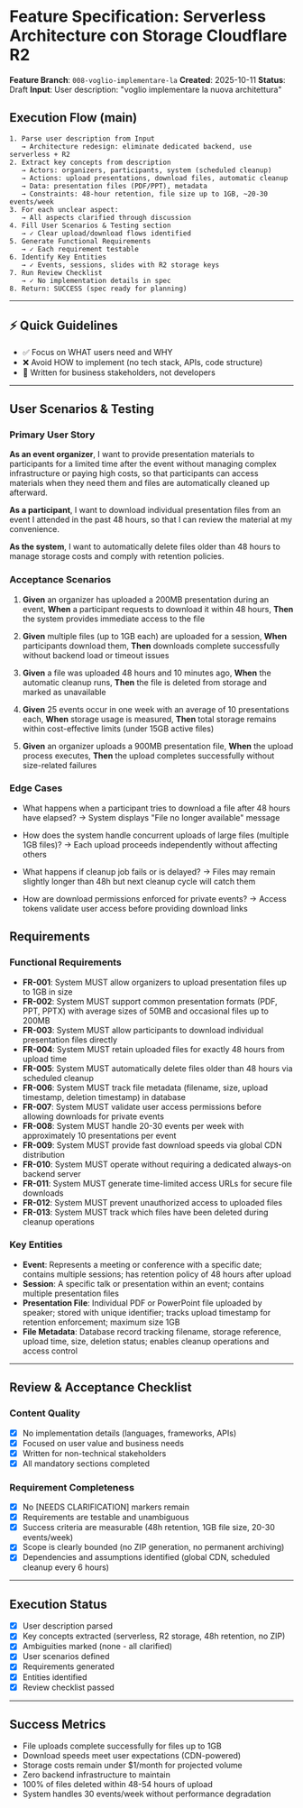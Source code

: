 # Feature Specification: Serverless Architecture con Storage Cloudflare R2

**Feature Branch**: `008-voglio-implementare-la`
**Created**: 2025-10-11
**Status**: Draft
**Input**: User description: "voglio implementare la nuova architettura"

## Execution Flow (main)
```
1. Parse user description from Input
   → Architecture redesign: eliminate dedicated backend, use serverless + R2
2. Extract key concepts from description
   → Actors: organizers, participants, system (scheduled cleanup)
   → Actions: upload presentations, download files, automatic cleanup
   → Data: presentation files (PDF/PPT), metadata
   → Constraints: 48-hour retention, file size up to 1GB, ~20-30 events/week
3. For each unclear aspect:
   → All aspects clarified through discussion
4. Fill User Scenarios & Testing section
   → ✓ Clear upload/download flows identified
5. Generate Functional Requirements
   → ✓ Each requirement testable
6. Identify Key Entities
   → ✓ Events, sessions, slides with R2 storage keys
7. Run Review Checklist
   → ✓ No implementation details in spec
8. Return: SUCCESS (spec ready for planning)
```

---

## ⚡ Quick Guidelines
- ✅ Focus on WHAT users need and WHY
- ❌ Avoid HOW to implement (no tech stack, APIs, code structure)
- 👥 Written for business stakeholders, not developers

---

## User Scenarios & Testing

### Primary User Story

**As an event organizer**, I want to provide presentation materials to participants for a limited time after the event without managing complex infrastructure or paying high costs, so that participants can access materials when they need them and files are automatically cleaned up afterward.

**As a participant**, I want to download individual presentation files from an event I attended in the past 48 hours, so that I can review the material at my convenience.

**As the system**, I want to automatically delete files older than 48 hours to manage storage costs and comply with retention policies.

### Acceptance Scenarios

1. **Given** an organizer has uploaded a 200MB presentation during an event,
   **When** a participant requests to download it within 48 hours,
   **Then** the system provides immediate access to the file

2. **Given** multiple files (up to 1GB each) are uploaded for a session,
   **When** participants download them,
   **Then** downloads complete successfully without backend load or timeout issues

3. **Given** a file was uploaded 48 hours and 10 minutes ago,
   **When** the automatic cleanup runs,
   **Then** the file is deleted from storage and marked as unavailable

4. **Given** 25 events occur in one week with an average of 10 presentations each,
   **When** storage usage is measured,
   **Then** total storage remains within cost-effective limits (under 15GB active files)

5. **Given** an organizer uploads a 900MB presentation file,
   **When** the upload process executes,
   **Then** the upload completes successfully without size-related failures

### Edge Cases

- What happens when a participant tries to download a file after 48 hours have elapsed?
  → System displays "File no longer available" message

- How does the system handle concurrent uploads of large files (multiple 1GB files)?
  → Each upload proceeds independently without affecting others

- What happens if cleanup job fails or is delayed?
  → Files may remain slightly longer than 48h but next cleanup cycle will catch them

- How are download permissions enforced for private events?
  → Access tokens validate user access before providing download links

## Requirements

### Functional Requirements

- **FR-001**: System MUST allow organizers to upload presentation files up to 1GB in size
- **FR-002**: System MUST support common presentation formats (PDF, PPT, PPTX) with average sizes of 50MB and occasional files up to 200MB
- **FR-003**: System MUST allow participants to download individual presentation files directly
- **FR-004**: System MUST retain uploaded files for exactly 48 hours from upload time
- **FR-005**: System MUST automatically delete files older than 48 hours via scheduled cleanup
- **FR-006**: System MUST track file metadata (filename, size, upload timestamp, deletion timestamp) in database
- **FR-007**: System MUST validate user access permissions before allowing downloads for private events
- **FR-008**: System MUST handle 20-30 events per week with approximately 10 presentations per event
- **FR-009**: System MUST provide fast download speeds via global CDN distribution
- **FR-010**: System MUST operate without requiring a dedicated always-on backend server
- **FR-011**: System MUST generate time-limited access URLs for secure file downloads
- **FR-012**: System MUST prevent unauthorized access to uploaded files
- **FR-013**: System MUST track which files have been deleted during cleanup operations

### Key Entities

- **Event**: Represents a meeting or conference with a specific date; contains multiple sessions; has retention policy of 48 hours after upload
- **Session**: A specific talk or presentation within an event; contains multiple presentation files
- **Presentation File**: Individual PDF or PowerPoint file uploaded by speaker; stored with unique identifier; tracks upload timestamp for retention enforcement; maximum size 1GB
- **File Metadata**: Database record tracking filename, storage reference, upload time, size, deletion status; enables cleanup operations and access control

---

## Review & Acceptance Checklist

### Content Quality
- [x] No implementation details (languages, frameworks, APIs)
- [x] Focused on user value and business needs
- [x] Written for non-technical stakeholders
- [x] All mandatory sections completed

### Requirement Completeness
- [x] No [NEEDS CLARIFICATION] markers remain
- [x] Requirements are testable and unambiguous
- [x] Success criteria are measurable (48h retention, 1GB file size, 20-30 events/week)
- [x] Scope is clearly bounded (no ZIP generation, no permanent archiving)
- [x] Dependencies and assumptions identified (global CDN, scheduled cleanup every 6 hours)

---

## Execution Status

- [x] User description parsed
- [x] Key concepts extracted (serverless, R2 storage, 48h retention, no ZIP)
- [x] Ambiguities marked (none - all clarified)
- [x] User scenarios defined
- [x] Requirements generated
- [x] Entities identified
- [x] Review checklist passed

---

## Success Metrics

- File uploads complete successfully for files up to 1GB
- Download speeds meet user expectations (CDN-powered)
- Storage costs remain under $1/month for projected volume
- Zero backend infrastructure to maintain
- 100% of files deleted within 48-54 hours of upload
- System handles 30 events/week without performance degradation
